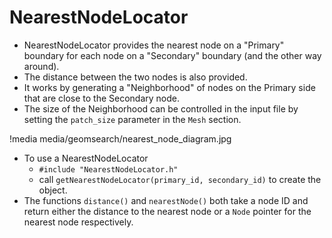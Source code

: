 # NearestNodeLocator

- NearestNodeLocator provides the nearest node on a "Primary" boundary for each node on a "Secondary" boundary (and the other way around).
- The distance between the two nodes is also provided.
- It works by generating a "Neighborhood" of nodes on the Primary side that are close to the Secondary node.
- The size of the Neighborhood can be controlled in the input file by setting the `patch_size` parameter in the `Mesh` section.

!media media/geomsearch/nearest_node_diagram.jpg

- To use a NearestNodeLocator
    - `#include "NearestNodeLocator.h"`
    - call `getNearestNodeLocator(primary_id, secondary_id)` to create the object.
- The functions `distance()` and `nearestNode()` both take a node ID and return either the distance to the nearest node or a `Node` pointer for the nearest node respectively.

